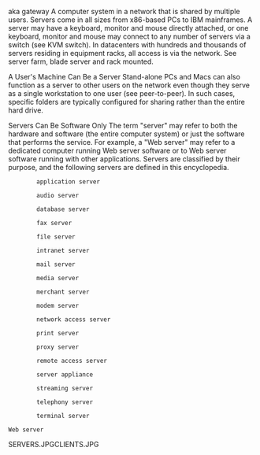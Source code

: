 aka gateway
A computer system in a network that is shared by multiple users. Servers come in all sizes from x86-based PCs to IBM mainframes. A server may have a keyboard, monitor and mouse directly attached, or one keyboard, monitor and mouse may connect to any number of servers via a switch (see KVM switch). In datacenters with hundreds and thousands of servers residing in equipment racks, all access is via the network. See server farm, blade server and rack mounted.

A User's Machine Can Be a Server
Stand-alone PCs and Macs can also function as a server to other users on the network even though they serve as a single workstation to one user (see peer-to-peer). In such cases, specific folders are typically configured for sharing rather than the entire hard drive.

Servers Can Be Software Only
The term "server" may refer to both the hardware and software (the entire computer system) or just the software that performs the service. For example, a "Web server" may refer to a dedicated computer running Web server software or to Web server software running with other applications. Servers are classified by their purpose, and the following servers are defined in this encyclopedia.

            application server

            audio server

            database server

            fax server

            file server

            intranet server

            mail server

            media server

            merchant server

            modem server

            network access server

            print server

            proxy server

            remote access server

            server appliance

            streaming server

            telephony server

            terminal server

    Web server
SERVERS.JPGCLIENTS.JPG